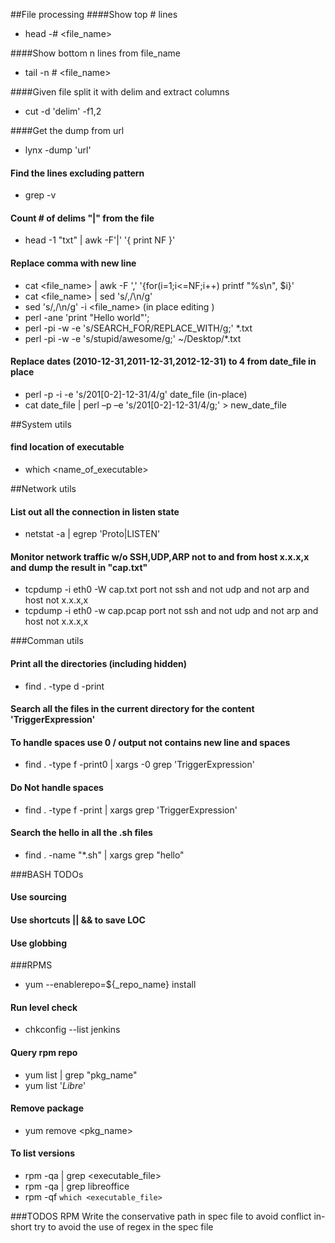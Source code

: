##File processing
####Show top # lines
* head -# <file_name>

####Show bottom n lines from file_name
* tail -n # <file_name>

####Given file split it with delim and extract columns
* cut -d 'delim' -f1,2

####Get the dump from url
* lynx -dump 'url'

#### Find the lines excluding pattern
* grep -v <pattern>
#### Count # of delims "|" from the file
* head -1 "txt" | awk -F'|' '{ print NF }'
#### Replace comma with new line 
* cat <file_name> | awk -F ',' '{for(i=1;i<=NF;i++) printf "%s\n", $i}'
* cat <file_name> | sed 's/,/\n/g' 
* sed 's/,/\n/g' -i <file_name> (in place editing )
* perl -ane 'print "Hello world"';
* perl -pi -w -e 's/SEARCH_FOR/REPLACE_WITH/g;' *.txt
* perl -pi -w -e 's/stupid/awesome/g;' ~/Desktop/*.txt
#### Replace dates (2010-12-31,2011-12-31,2012-12-31) to 4 from date_file in place 
* perl -p -i -e 's/201[0-2]-12-31/4/g' date_file (in-place)
* cat date_file | perl –p –e 's/201[0-2]-12-31/4/g;' > new_date_file

##System utils
#### find location of executable
* which <name_of_executable>

##Network utils
#### List out all the connection in listen state
* netstat -a | egrep 'Proto|LISTEN'
#### Monitor network traffic w/o SSH,UDP,ARP not to and from host x.x.x,x and dump the result in "cap.txt" 
* tcpdump -i eth0 -W cap.txt port not ssh and not udp and not arp and host not x.x.x,x
* tcpdump -i eth0 -w cap.pcap port not ssh and not udp and not arp and host not x.x.x,x

###Comman utils
#### Print all the directories (including hidden)
* find . -type d -print
#### Search all the files in the current directory for the content 'TriggerExpression' 
#### To handle spaces use 0 / output not contains new line and spaces
* find . -type f -print0 | xargs -0 grep 'TriggerExpression'
#### Do Not handle spaces
* find . -type f -print | xargs grep 'TriggerExpression'
#### Search the hello in all the .sh files
* find . -name "*.sh" | xargs grep "hello"


###BASH TODOs
#### Use sourcing 
#### Use shortcuts || && to save LOC
#### Use globbing

###RPMS
* yum --enablerepo=${_repo_name} install 
#### Run level check
* chkconfig --list jenkins
#### Query rpm repo 
* yum list | grep "pkg_name"
* yum list '*Libre*'
#### Remove package
* yum remove <pkg_name>
#### To list versions
* rpm -qa | grep \<executable_file>
* rpm -qa | grep libreoffice
* rpm -qf `which <executable_file>`

###TODOS RPM
Write the conservative path in spec file to avoid conflict in-short try to avoid
the use of regex in the spec file
